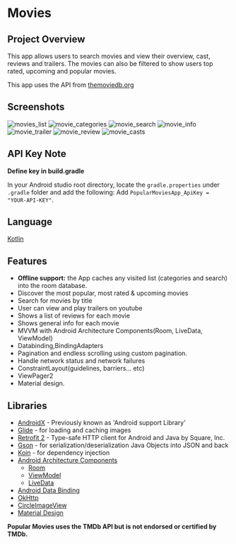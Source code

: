 # Movies

## Project Overview
This app allows users to search movies and view their overview, cast, reviews and trailers. The movies can also be filtered to show users
top rated, upcoming and popular movies.

This app uses the API from [themoviedb.org](https://www.themoviedb.org/)

## Screenshots
![movies_list](https://user-images.githubusercontent.com/51857962/74320888-856b5c80-4dd5-11ea-8a6e-4dc962b278c6.png)
![movie_categories](https://user-images.githubusercontent.com/51857962/74320949-9ddb7700-4dd5-11ea-9721-56529159faad.png)
![movie_search](https://user-images.githubusercontent.com/51857962/74321079-cf544280-4dd5-11ea-8d92-4a07300931d8.png)
![movie_info](https://user-images.githubusercontent.com/51857962/74321090-d2e7c980-4dd5-11ea-925a-87c1a6045709.png)
![movie_trailer](https://user-images.githubusercontent.com/51857962/74321095-d67b5080-4dd5-11ea-829f-9fa4f86bcb30.png)
![movie_review](https://user-images.githubusercontent.com/51857962/74322992-e8aabe00-4dd8-11ea-9998-e85e5ee264c8.png)
![movie_casts](https://user-images.githubusercontent.com/51857962/74321102-da0ed780-4dd5-11ea-9bcd-c9b30175b420.png)





## API Key Note

**Define key in build.gradle**

In your Android studio root directory, locate the `gradle.properties` under `.gradle` folder and add the following: 
Add `PopularMoviesApp_ApiKey = "YOUR-API-KEY"`.

## Language

[Kotlin](https://kotlinlang.org/)


## Features

*   **Offline support:** the App caches any visited list (categories and search) into the room database.
*   Discover the most popular, most rated & upcoming movies
*   Search for movies by title
*   User can view and play trailers on youtube 
*   Shows a list of reviews for each movie
*   Shows general info for each movie
*   MVVM with Android Architecture Components(Room, LiveData, ViewModel)
*   Databinding,BindingAdapters
*   Pagination and endless scrolling using custom pagination.
*   Handle network status and network failures
*   ConstraintLayout(guidelines, barriers... etc)
*   ViewPager2
*   Material design.


## Libraries

-   [AndroidX](https://developer.android.com/jetpack/androidx/) - Previously known as 'Android support Library'
-   [Glide](https://github.com/bumptech/glide) - for loading and caching images 
-   [Retrofit 2](https://github.com/square/retrofit) - Type-safe HTTP client for Android and Java by Square, Inc. 
-   [Gson](https://github.com/google/gson) - for serialization/deserialization Java Objects into JSON and back
-   [Koin](https://insert-koin.io/) - for dependency injection
- [Android Architecture Components](https://developer.android.com/topic/libraries/architecture/) 
    * [Room](https://developer.android.com/topic/libraries/architecture/room)
    * [ViewModel](https://developer.android.com/topic/libraries/architecture/viewmodel)
    * [LiveData](https://developer.android.com/topic/libraries/architecture/livedata)
- [Android Data Binding](https://developer.android.com/topic/libraries/data-binding/) 
- [OkHttp](https://github.com/square/okhttp)
- [CircleImageView](https://github.com/hdodenhof/CircleImageView)
- [Material Design](https://material.io/develop/)


**Popular Movies uses the TMDb API but is not endorsed or certified by TMDb.**

